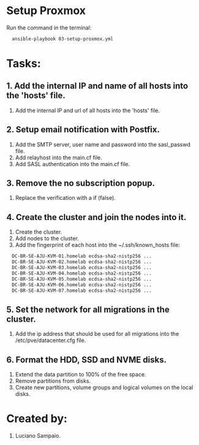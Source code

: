 # Setup Proxmox

Run the command in the terminal:
```bash
  ansible-playbook 03-setup-proxmox.yml
```

# Tasks:

## 1. Add the internal IP and name of all hosts into the 'hosts' file.
  1. Add the internal IP and url of all hosts into the 'hosts' file.

## 2. Setup email notification with Postfix.
  1. Add the SMTP server, user name and password into the sasl_passwd file.
  1. Add relayhost into the main.cf file.
  1. Add SASL authentication into the main.cf file.

## 3. Remove the no subscription popup.
  1. Replace the verification with a if (false).

## 4. Create the cluster and join the nodes into it.
  1. Create the cluster.
  1. Add nodes to the cluster.
  1. Add the fingerprint of each host into the ~/.ssh/known_hosts file:
  ```bash
    DC-BR-SE-AJU-KVM-01.homelab ecdsa-sha2-nistp256 ...
    DC-BR-SE-AJU-KVM-02.homelab ecdsa-sha2-nistp256 ...
    DC-BR-SE-AJU-KVM-03.homelab ecdsa-sha2-nistp256 ...
    DC-BR-SE-AJU-KVM-04.homelab ecdsa-sha2-nistp256 ...
    DC-BR-SE-AJU-KVM-05.homelab ecdsa-sha2-nistp256 ...
    DC-BR-SE-AJU-KVM-06.homelab ecdsa-sha2-nistp256 ...
    DC-BR-SE-AJU-KVM-07.homelab ecdsa-sha2-nistp256 ...
  ```

## 5. Set the network for all migrations in the cluster.
  1. Add the ip address that should be used for all migrations into the /etc/pve/datacenter.cfg file.

## 6. Format the HDD, SSD and NVME disks.
  1. Extend the data partition to 100% of the free space.
  1. Remove partitions from disks.
  1. Create new partitions, volume groups and logical volumes on the local disks.

# Created by: 

1. Luciano Sampaio.